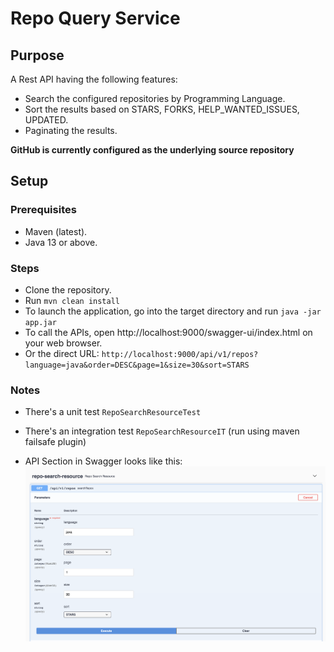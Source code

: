 # Repo Query Service

## Purpose

A Rest API having the following features:

* Search the configured repositories by Programming Language.
* Sort the results based on STARS, FORKS, HELP_WANTED_ISSUES, UPDATED.
* Paginating the results.

**GitHub is currently configured as the underlying source repository**

## Setup

### Prerequisites

* Maven (latest).
* Java 13 or above.

### Steps

* Clone the repository.
* Run ```mvn clean install```
* To launch the application, go into the target directory and run ```java -jar app.jar```
* To call the APIs, open http://localhost:9000/swagger-ui/index.html on your web browser.
* Or the direct URL: `http://localhost:9000/api/v1/repos?language=java&order=DESC&page=1&size=30&sort=STARS`

### Notes

* There's a unit test `RepoSearchResourceTest`
* There's an integration test `RepoSearchResourceIT` (run using maven failsafe plugin)

* API Section in Swagger looks like this:
  ![Swagger](./API_Screenshot.png?raw=true "Swagger")





